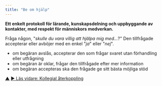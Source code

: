 ```yaml
---
title: "Be om hjälp"
---
```



<strong>Ett enkelt protokoll för lärande, kunskapsdelning och uppbyggande av kontakter, med respekt för människors medverkan.</strong>

Fråga någon, "*skulle du vara villig att hjälpa mig med...*?" Den tillfrågade accepterar eller avböjer med en enkel "*ja*" eller "*nej*".

- om begäran avslås, accepterar den som frågar svaret utan förhandling eller utfrågning
- om begäran är oklar, frågar den tillfrågade efter mer information
- om begäran accepteras ska den frågade ge sitt bästa möjliga stöd

<div class="bottom-nav">
<a href="peer-development.html" title="Upp: Kollegial utveckling">▲</a> <a href="peer-feedback.html" title="Läs vidare: Kollegial återkoppling">▶ Läs vidare: Kollegial återkoppling</a>
</div>


<script type="text/javascript">
Mousetrap.bind('g n', function() {
    window.location.href = 'peer-feedback.html';
    return false;
});
</script>

